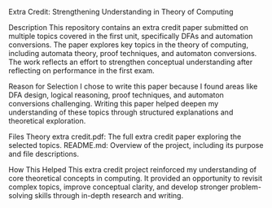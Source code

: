 Extra Credit: Strengthening Understanding in Theory of Computing

Description
This repository contains an extra credit paper submitted on multiple topics covered in the first unit, 
specifically DFAs and automation conversions. The paper explores key topics in the theory of computing, 
including automata theory, proof techniques, and automaton conversions. The work reflects an effort to 
strengthen conceptual understanding after reflecting on performance in the first exam.

Reason for Selection
I chose to write this paper because I found areas like DFA design, logical reasoning, proof techniques, 
and automaton conversions challenging. Writing this paper helped deepen my understanding of these topics 
through structured explanations and theoretical exploration.

Files
Theory extra credit.pdf: The full extra credit paper exploring the selected topics.
README.md: Overview of the project, including its purpose and file descriptions.

How This Helped
This extra credit project reinforced my understanding of core theoretical concepts in computing. 
It provided an opportunity to revisit complex topics, improve conceptual clarity, and develop stronger 
problem-solving skills through in-depth research and writing.


